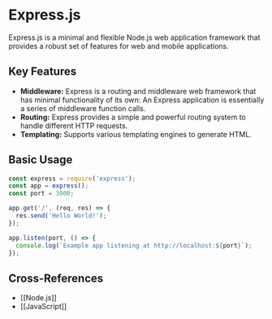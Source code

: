 # Express.js

Express.js is a minimal and flexible Node.js web application framework that provides a robust set of features for web and mobile applications.

## Key Features

*   **Middleware:** Express is a routing and middleware web framework that has minimal functionality of its own: An Express application is essentially a series of middleware function calls.
*   **Routing:** Express provides a simple and powerful routing system to handle different HTTP requests.
*   **Templating:** Supports various templating engines to generate HTML.

## Basic Usage

```javascript
const express = require('express');
const app = express();
const port = 3000;

app.get('/', (req, res) => {
  res.send('Hello World!');
});

app.listen(port, () => {
  console.log(`Example app listening at http://localhost:${port}`);
});
```

## Cross-References

*   [[Node.js]]
*   [[JavaScript]]
